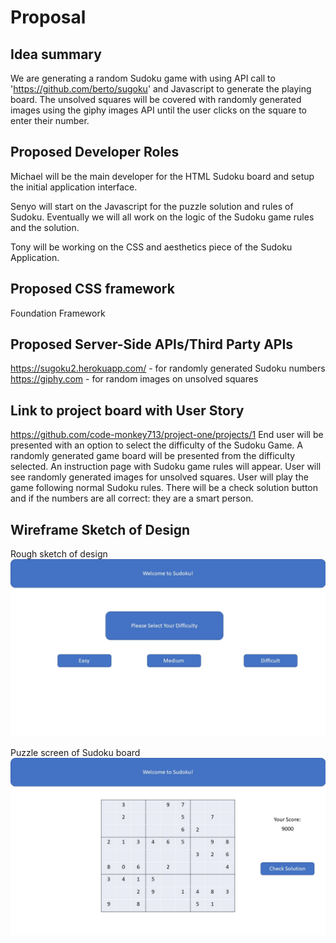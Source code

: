 # Proposal

## Idea summary
We are generating a random Sudoku game with using API call to 'https://github.com/berto/sugoku' and Javascript to generate the playing board. 
The unsolved squares will be covered with randomly generated images using the giphy images API until the user clicks on the square to enter their number. 

## Proposed Developer Roles
Michael will be the main developer for the HTML Sudoku board and setup the initial application interface. 

Senyo will start on the Javascript for the puzzle solution and rules of Sudoku. Eventually we will all work on the logic of the Sudoku game rules and the solution. 

Tony will be working on the CSS and aesthetics piece of the Sudoku Application. 

## Proposed CSS framework
Foundation Framework

## Proposed Server-Side APIs/Third Party APIs
https://sugoku2.herokuapp.com/ - for randomly generated Sudoku numbers
https://giphy.com - for random images on unsolved squares

## Link to project board with User Story
https://github.com/code-monkey713/project-one/projects/1
End user will be presented with an option to select the difficulty of the Sudoku Game.
A randomly generated game board will be presented from the difficulty selected. 
An instruction page with Sudoku game rules will appear. 
User will see randomly generated images for unsolved squares. 
User will play the game following normal Sudoku rules. 
There will be a check solution button and if the numbers are all correct: they are a smart person. 

## Wireframe Sketch of Design
Rough sketch of design
![welcome screen to choose difficulty](welcome-screen.jpg)

Puzzle screen of Sudoku board
![sudoku board screen](puzzle-screen.jpg)
